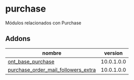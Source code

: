 purchase
=========
Módulos relacionados con Purchase


Addons
----------------
nombre | version
--- | ---
[ont_base_purchase](ont_base_purchase/) | 10.0.1.0.0
[purchase_order_mail_followers_extra](purchase_order_mail_followers_extra/) | 10.0.1.0.0

